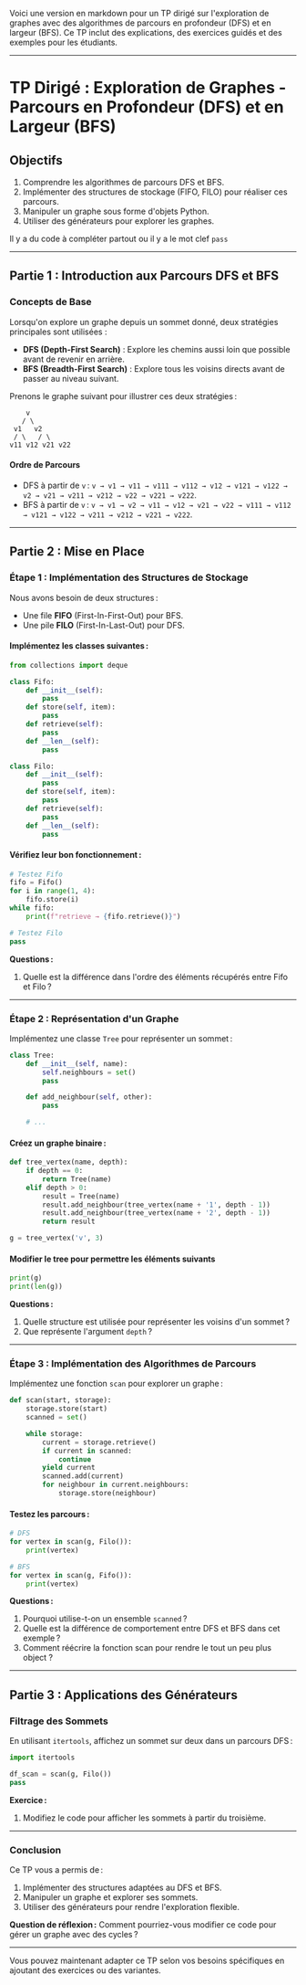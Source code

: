

Voici une version en markdown pour un TP dirigé sur l'exploration de graphes avec des algorithmes de parcours en profondeur (DFS) et en largeur (BFS). Ce TP inclut des explications, des exercices guidés et des exemples pour les étudiants.

---

# TP Dirigé : Exploration de Graphes - Parcours en Profondeur (DFS) et en Largeur (BFS)

## Objectifs

1. Comprendre les algorithmes de parcours DFS et BFS.
2. Implémenter des structures de stockage (FIFO, FILO) pour réaliser ces parcours.
3. Manipuler un graphe sous forme d'objets Python.
4. Utiliser des générateurs pour explorer les graphes.

Il y a du code à compléter partout ou il y a le mot clef `pass`

---

## Partie 1 : Introduction aux Parcours DFS et BFS

### Concepts de Base

Lorsqu'on explore un graphe depuis un sommet donné, deux stratégies principales sont utilisées :

- **DFS (Depth-First Search)** : Explore les chemins aussi loin que possible avant de revenir en arrière.
- **BFS (Breadth-First Search)** : Explore tous les voisins directs avant de passer au niveau suivant.

Prenons le graphe suivant pour illustrer ces deux stratégies :

```
    v
   / \
 v1   v2
 / \   / \
v11 v12 v21 v22
```

#### Ordre de Parcours

- DFS à partir de `v` : `v → v1 → v11 → v111 → v112 → v12 → v121 → v122 → v2 → v21 → v211 → v212 → v22 → v221 → v222`.
- BFS à partir de `v` : `v → v1 → v2 → v11 → v12 → v21 → v22 → v111 → v112 → v121 → v122 → v211 → v212 → v221 → v222`.

---

## Partie 2 : Mise en Place

### Étape 1 : Implémentation des Structures de Stockage

Nous avons besoin de deux structures :

- Une file **FIFO** (First-In-First-Out) pour BFS.
- Une pile **FILO** (First-In-Last-Out) pour DFS.

#### Implémentez les classes suivantes :

```python
from collections import deque

class Fifo:
    def __init__(self):
        pass
    def store(self, item):
        pass
    def retrieve(self):
        pass
    def __len__(self):
        pass

class Filo:
    def __init__(self):
        pass
    def store(self, item):
        pass
    def retrieve(self):
        pass
    def __len__(self):
        pass
```

#### Vérifiez leur bon fonctionnement :

```python
# Testez Fifo
fifo = Fifo()
for i in range(1, 4):
    fifo.store(i)
while fifo:
    print(f"retrieve → {fifo.retrieve()}")

# Testez Filo
pass
```

**Questions :**
1. Quelle est la différence dans l'ordre des éléments récupérés entre Fifo et Filo ?

---

### Étape 2 : Représentation d'un Graphe

Implémentez une classe `Tree` pour représenter un sommet :

```python
class Tree:
    def __init__(self, name):
        self.neighbours = set()
        pass

    def add_neighbour(self, other):
        pass

    # ...
```

#### Créez un graphe binaire :

```python
def tree_vertex(name, depth):
    if depth == 0:
        return Tree(name)
    elif depth > 0:
        result = Tree(name)
        result.add_neighbour(tree_vertex(name + '1', depth - 1))
        result.add_neighbour(tree_vertex(name + '2', depth - 1))
        return result

g = tree_vertex('v', 3)
```

#### Modifier le tree pour permettre les éléments suivants

```python
print(g)
print(len(g))
```


**Questions :**
1. Quelle structure est utilisée pour représenter les voisins d'un sommet ?
2. Que représente l'argument `depth` ?

---

### Étape 3 : Implémentation des Algorithmes de Parcours

Implémentez une fonction `scan` pour explorer un graphe :

```python
def scan(start, storage):
    storage.store(start)
    scanned = set()

    while storage:
        current = storage.retrieve()
        if current in scanned:
            continue
        yield current
        scanned.add(current)
        for neighbour in current.neighbours:
            storage.store(neighbour)
```

#### Testez les parcours :

```python
# DFS
for vertex in scan(g, Filo()):
    print(vertex)

# BFS
for vertex in scan(g, Fifo()):
    print(vertex)
```

**Questions :**
1. Pourquoi utilise-t-on un ensemble `scanned` ?
2. Quelle est la différence de comportement entre DFS et BFS dans cet exemple ?
3. Comment réécrire la fonction scan pour rendre le tout un peu plus object ?

---

## Partie 3 : Applications des Générateurs

### Filtrage des Sommets

En utilisant `itertools`, affichez un sommet sur deux dans un parcours DFS :

```python
import itertools

df_scan = scan(g, Filo())
pass
```

**Exercice :**
1. Modifiez le code pour afficher les sommets à partir du troisième.

---

### Conclusion

Ce TP vous a permis de :

1. Implémenter des structures adaptées au DFS et BFS.
2. Manipuler un graphe et explorer ses sommets.
3. Utiliser des générateurs pour rendre l'exploration flexible.

**Question de réflexion :**
Comment pourriez-vous modifier ce code pour gérer un graphe avec des cycles ?

--- 

Vous pouvez maintenant adapter ce TP selon vos besoins spécifiques en ajoutant des exercices ou des variantes.